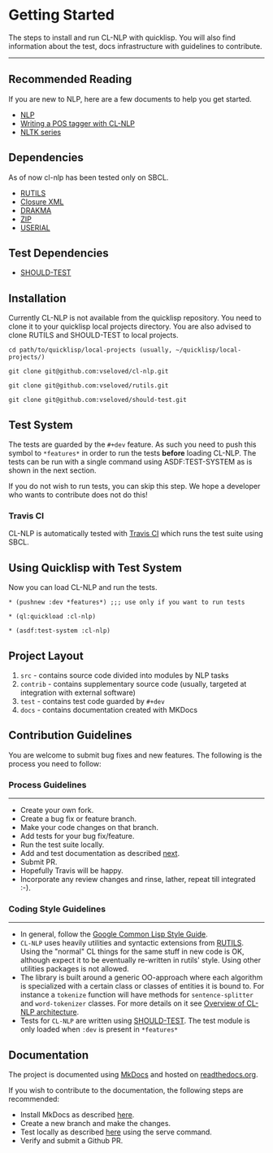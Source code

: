 # Getting Started

The steps to install and run CL-NLP with quicklisp. You will also find
information about the test, docs infrastructure with guidelines to contribute.

---

## Recommended Reading

If you are new to NLP, here are a few documents to help you get started.

- [NLP](http://en.wikipedia.org/wiki/Natural_language_processing)
- [Writing a POS tagger with CL-NLP](../user-guide/examples.md)
- [NLTK series](http://lisp-univ-etc.blogspot.com/search/label/nltk)

## Dependencies

As of now cl-nlp has been tested only on SBCL.

- [RUTILS](https://github.com/vseloved/rutils.git)
- [Closure XML](http://common-lisp.net/project/cxml/)
- [DRAKMA](http://weitz.de/drakma/)
- [ZIP](http://common-lisp.net/project/zip/)
- [USERIAL](http://nklein.com/software/unet/userial/)

## Test Dependencies

- [SHOULD-TEST](http://github.com/vseloved/should-test)

## Installation

Currently CL-NLP is not available from the quicklisp repository. You need to
clone it to your quicklisp local projects directory.
You are also advised to clone RUTILS and SHOULD-TEST to local projects.

```
cd path/to/quicklisp/local-projects (usually, ~/quicklisp/local-projects/)

git clone git@github.com:vseloved/cl-nlp.git

git clone git@github.com:vseloved/rutils.git

git clone git@github.com:vseloved/should-test.git
```

## Test System

The tests are guarded by the ```#+dev``` feature. As such you need to push this
symbol to ```*features*``` in order to run the tests **before** loading CL-NLP.
The tests can be run with a single command using ASDF:TEST-SYSTEM
as is shown in the next section.

If you do not wish to run tests, you can skip this step.
We hope a developer who wants to contribute does not do this!

### Travis CI

CL-NLP is automatically tested with [Travis CI](https://travis-ci.org/vseloved/cl-nlp)
which runs the test suite using SBCL.

## Using Quicklisp with Test System

Now you can load CL-NLP and run the tests.

```
* (pushnew :dev *features*) ;;; use only if you want to run tests

* (ql:quickload :cl-nlp)

* (asdf:test-system :cl-nlp)

```

## Project Layout

1. `src` - contains source code divided into modules by NLP tasks
2. `contrib` - contains supplementary source code
   (usually, targeted at integration with external software)
2. `test` - contains test code guarded by ```#+dev```
3. `docs` - contains documentation created with MKDocs

## Contribution Guidelines

You are welcome to submit bug fixes and new features.
The following is the process you need to follow:

### Process Guidelines

---

- Create your own fork.
- Create a bug fix or feature branch.
- Make your code changes on that branch.
- Add tests for your bug fix/feature.
- Run the test suite locally.
- Add and test documentation as described [next](getting-started.md#Documentation).
- Submit PR.
- Hopefully Travis will be happy.
- Incorporate any review changes and rinse, lather, repeat till integrated :-).

### Coding Style Guidelines

---

- In general, follow the [Google Common Lisp Style Guide](https://google-styleguide.googlecode.com/svn/trunk/lispguide.xml).
- `CL-NLP` uses heavily utilities and syntactic extensions from
  [RUTILS](http://github.com/vseloved/rutils).
  Using the "normal" CL things for the same stuff in new code is OK,
  although expect it to be eventually re-written in rutils' style.
  Using other utilities packages is not allowed.
- The library is built around a generic OO-approach where each algorithm
  is specialized with a certain class or classes of entities it is bound to.
  For instance a `tokenize` function will have methods for `sentence-splitter`
  and `word-tokenizer` classes. For more details on it see
  [Overview of CL-NLP architecture](http://lisp-univ-etc.blogspot.com/2013/02/natural-language-meta-processing-with.html).
- Tests for `CL-NLP` are written using [SHOULD-TEST](http://github.com/vseloved/should-test).
  The test module is only loaded when `:dev` is present in `*features*`

## Documentation

The project is documented using [MkDocs](http://www.mkdocs.org) and hosted on
[readthedocs.org](http://cl-nlp.readthedocs.org).

If you wish to contribute to the documentation, the following steps are
recommended:

- Install MkDocs as described [here](http://www.mkdocs.org/#installation).
- Create a new branch and make the changes.
- Test locally as described [here](http://www.mkdocs.org/#getting-started)
  using the serve command.
- Verify and submit a Github PR.
